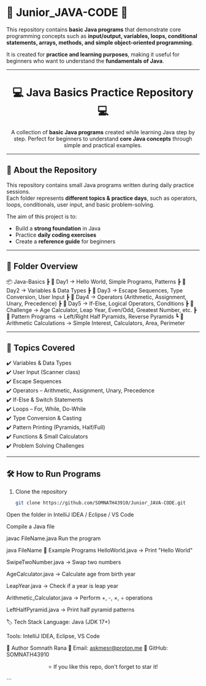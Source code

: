 # 🌟 Junior_JAVA-CODE 🌟

This repository contains **basic Java programs** that demonstrate core programming concepts such as **input/output, variables, loops, conditional statements, arrays, methods, and simple object-oriented programming**.  

It is created for **practice and learning purposes**, making it useful for beginners who want to understand the **fundamentals of Java**.

---

<h1 align="center">💻 Java Basics Practice Repository 💻</h1>

<p align="center">
  A collection of <b>basic Java programs</b> created while learning Java step by step.  
  Perfect for beginners to understand <b>core Java concepts</b> through simple and practical examples.
</p>

---

## 📌 About the Repository
This repository contains small Java programs written during daily practice sessions.  
Each folder represents **different topics & practice days**, such as operators, loops, conditionals, user input, and basic problem-solving.

The aim of this project is to:
- Build a **strong foundation** in Java  
- Practice **daily coding exercises**  
- Create a **reference guide** for beginners  

---

## 📂 Folder Overview
📦 Java-Basics
┣ 📂 Day1 → Hello World, Simple Programs, Patterns
┣ 📂 Day2 → Variables & Data Types
┣ 📂 Day3 → Escape Sequences, Type Conversion, User Input
┣ 📂 Day4 → Operators (Arithmetic, Assignment, Unary, Precedence)
┣ 📂 Day5 → If-Else, Logical Operators, Conditions
┣ 📂 Challenge → Age Calculator, Leap Year, Even/Odd, Greatest Number, etc.
┣ 📂 Pattern Programs → Left/Right Half Pyramids, Reverse Pyramids
┗ 📂 Arithmetic Calculations → Simple Interest, Calculators, Area, Perimeter


---

## 🚀 Topics Covered
✔️ Variables & Data Types  
✔️ User Input (Scanner class)  
✔️ Escape Sequences  
✔️ Operators – Arithmetic, Assignment, Unary, Precedence  
✔️ If-Else & Switch Statements  
✔️ Loops – For, While, Do-While  
✔️ Type Conversion & Casting  
✔️ Pattern Printing (Pyramids, Half/Full)  
✔️ Functions & Small Calculators  
✔️ Problem Solving Challenges  

---

## 🛠️ How to Run Programs
1. Clone the repository  
   ```bash
   git clone https://github.com/SOMNATH43910/Junior_JAVA-CODE.git
Open the folder in IntelliJ IDEA / Eclipse / VS Code

Compile a Java file

javac FileName.java
Run the program

java FileName
📖 Example Programs
HelloWorld.java → Print "Hello World"

SwipeTwoNumber.java → Swap two numbers

AgeCalculator.java → Calculate age from birth year

LeapYear.java → Check if a year is leap year

Arithmetic_Calculator.java → Perform +, -, ×, ÷ operations

LeftHalfPyramid.java → Print half pyramid patterns

🏷️ Tech Stack
Language: Java (JDK 17+)

Tools: IntelliJ IDEA, Eclipse, VS Code

👤 Author
Somnath Rana
📧 Email: askmesr@proton.me
🔗 GitHub: SOMNATH43910

<p align="center">⭐ If you like this repo, don't forget to star it!</p> ```
